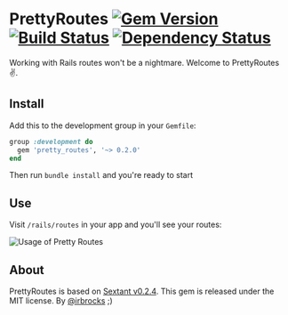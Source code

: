 # PrettyRoutes [![Gem Version](https://badge.fury.io/rb/pretty_routes.svg)](https://badge.fury.io/rb/pretty_routes) [![Build Status](https://travis-ci.org/Angelmmiguel/pretty_routes.svg?branch=master)](https://travis-ci.org/Angelmmiguel/pretty_routes) [![Dependency Status](https://gemnasium.com/Angelmmiguel/pretty_routes.svg)](https://gemnasium.com/Angelmmiguel/pretty_routes)

Working with Rails routes won't be a nightmare. Welcome to PrettyRoutes ✌️.

## Install

Add this to the development group in your `Gemfile`:

```ruby
group :development do
  gem 'pretty_routes', '~> 0.2.0'
end
```

Then run `bundle install` and you're ready to start

## Use

Visit `/rails/routes` in your app and you'll see your routes:

![Usage of Pretty Routes](https://cloud.githubusercontent.com/assets/4056725/13034941/f604de60-d342-11e5-97ea-72a0dba560f4.gif)

## About

PrettyRoutes is based on [Sextant v0.2.4](https://github.com/schneems/sextant). This gem is released under the MIT license. By [@irbrocks](https://twitter.com/irbrocks) ;)
